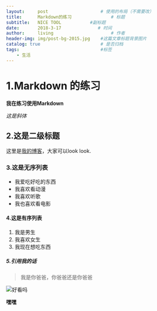 ```yaml
---
layout:     post                    # 使用的布局（不需要改）
title:      Markdown的练习               # 标题
subtitle:   NICE TOOL		    #副标题
date:       2018-3-17              # 时间
author:     living                      # 作者
header-img: img/post-bg-2015.jpg    #这篇文章标题背景图片
catalog: true                       # 是否归档
tags:                               #标签
    - 生活
---
```


# 1.Markdown 的练习
**我在练习使用Markdown**

*这是斜体*

## 2.这是二级标题
这里是[我的博客](https://livinghub.github.io/)，大家可以look look.

### 3.这是无序列表
- 我爱吃好吃的东西
- 我喜欢看动漫
- 我喜欢听歌
- 我也喜欢看电影

#### 4.这是有序列表
1. 我是男生
2. 我喜欢女生
3. 我现在想吃东西

##### 5.引用我的话
> 我是你爸爸，你爸爸还是你爸爸

![好看吗](https://timgsa.baidu.com/timg?image&quality=80&size=b9999_10000&sec=1521286080876&di=94fba0c8f91304470da849195a7b9870&imgtype=0&src=http%3A%2F%2Fup.enterdesk.com%2Fedpic_source%2F60%2F9d%2F0c%2F609d0c2ea9a7d78f4d265e30924f3b48.jpg)

**嘿嘿**
